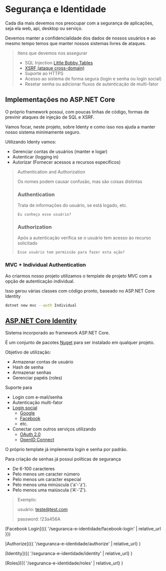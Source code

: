# Segurança e Identidade

Cada dia mais devemos nos preocupar com a segurança de aplicações, seja ela web, api, desktop ou serviço.

Devemos manter a confidencialidade dos dados de nossos usuários e ao mesmo tempo temos que manter nossos sistemas livres de ataques.

> Itens que devemos nos assegurar
>
> * SQL Injection [Little Bobby Tables](http://bobby-tables.com/)
> * [XSRF (ataque cross-domain)](https://docs.microsoft.com/pt-br/aspnet/core/security/anti-request-forgery)
> * Suporte ao HTTPS
> * Acesso ao sistema de forma segura (login e senha ou login social)
> * Resetar senha ou adicionar fluxos de autenticação de multi-fator

## Implementações no ASP.NET Core

O próprio framework possui, com poucas linhas de código, formas de previnir ataques de injeção de SQL e XSRF.

Vamos focar, neste projeto, sobre Identy e como isso nos ajuda a manter nosso sistema minimamente seguro.

Utilizando Identy vamos:

* Gerenciar contas de usuários (manter e logar)
* Autenticar (logging in)
* Autorizar (Fornecer acessos a recursos específicos)

> Authentication and Authorization
> 
> Os nomes podem causar confusão, mas são coisas distintas
> 
> ### Authentication
>
> Trata de informações do usuário, se está logado, etc.
>
> `Eu conheço esse usuário?`
>
> ### Authorization
>
> Após a autenticação verifica se o usuário tem acesso ào recurso solicitado
>
> `Esse usuário tem permissão para fazer esta ação?`


### MVC + Individual Authentication

Ao criarmos nosso projeto utilizamos o template de projeto MVC com a opção de autenticação individual.

Isso gerou várias classes com código pronto, baseado no ASP.NET Core Identity

```bash
dotnet new mvc --auth Individual
```

## [ASP.NET Core Identity](https://docs.microsoft.com/pt-br/aspnet/core/security/authentication/identity?tabs=visual-studio%2Caspnetcore2x)

Sistema incorporado ao framework ASP.NET Core.

É um conjunto de pacotes [Nuget](https://docs.microsoft.com/en-us/nuget/) para ser instalado em qualquer projeto.

Objetivo de utilização:

* Armazenar contas de usuário
* Hash de senha
* Armazenar senhas
* Gerenciar papéis (roles)

Suporte para

* Login com e-mail/senha
* Autenticação multi-fator
* [Login social](https://docs.microsoft.com/pt-br/aspnet/core/security/authentication/social/)
  * [Google](https://docs.microsoft.com/pt-br/aspnet/core/security/authentication/social/google-logins?tabs=aspnetcore2x)
  * [Facebook](https://docs.microsoft.com/pt-br/aspnet/core/security/authentication/social/facebook-logins?tabs=aspnetcore2x)
  * etc.
* Conectar com outros serviços utilizando
  * [OAuth 2.0](https://oauth.net/2/)
  * [OpenID Connect](http://openid.net/connect/)

O próprio template já implementa login e senha por padrão.

Para criação de senhas já possui políticas de segurança

* De 6-100 caracteres
* Pelo menos um caracter número
* Pelo menos um caracter especial
* Pelo menos uma minúscula ('a'-'z').
* Pelo menos uma maiúscula ('A'-'Z').

> Exemplo:
>
> usuário: teste@test.com
>
> password: !23a456A

[Facebook Login]({{ '/seguranca-e-identidade/facebook-login' | relative_url }})

[Authorize]({{ '/seguranca-e-identidade/authorize'  | relative_url} )

[Identity]({{ '/seguranca-e-identidade/identity'  | relative_url} )

[Roles]({{ '/seguranca-e-identidade/roles'  | relative_url} )